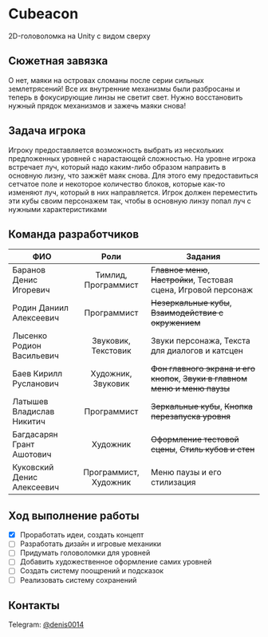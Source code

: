 # Cubeacon
2D-головоломка на Unity с видом сверху
## Сюжетная завязка
О нет, маяки на островах сломаны после серии сильных землетрясений! Все их внутренние механизмы были разбросаны и теперь в фокусирующие линзы не светит свет. Нужно восстановить нужный прядок механизмов и зажечь маяки снова!
## Задача игрока
Игроку предоставляется возможность выбрать из нескольких предложенных уровней с нарастающей сложностью. На уровне игрока встречает луч, который надо каким-либо образом направить в основную лизну, что зажжёт маяк снова. Для этого ему предоставиться сетчатое поле и некоторое количество блоков, которые как-то изменяют луч, который в них направляется. Игрок должен переместить эти кубы своим персонажем так, чтобы в основную линзу попал луч с нужными характеристиками
## Команда разработчиков
| ФИО | Роли | Задания |
| --- | :---: | --- |
| Баранов Денис Игоревич | Тимлид, Программист | ~~Главное меню~~, ~~Настройки~~, Тестовая сцена, Игровой персонаж |
| Родин Даниил Алексеевич | Программист | ~~Незеркальные кубы~~, ~~Взаимодействие с окружением~~ |
| Лысенко Родион Васильевич | Звуковик, Текстовик | Звуки персонажа, Текста для диалогов и катсцен |
| Баев Кирилл Русланович | Художник, Звуковик | ~~Фон главного экрана и его кнопок~~, ~~Звуки в главном меню и меню паузы~~ |
| Латышев Владислав Никитич | Программист | ~~Зеркальные кубы~~, ~~Кнопка перезапуска уровня~~ |
| Багдасарян Грант Ашотович | Художник | ~~Оформление тестовой сцены~~, ~~Стиль кубов и стен~~ |
| Куковский Денис Алексеевич | Программист, Художник | Меню паузы и его стилизация |
## Ход выполнение работы
- [x] Проработать идеи, создать концепт
- [ ] Разработать дизайн и игровые механики
- [ ] Придумать головоломки для уровней
- [ ] Добавить художественное оформление самих уровней
- [ ] Создать систему поощрений и подсказок
- [ ] Реализовать систему сохранений
## Контакты
Telegram: [@denis0014](https://t.me/denis0014)
